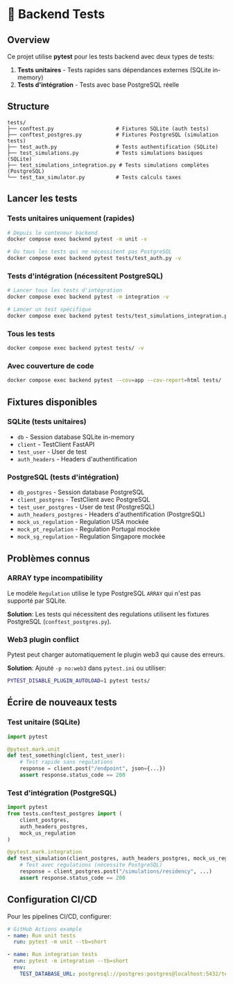 # 🧪 Backend Tests

## Overview

Ce projet utilise **pytest** pour les tests backend avec deux types de tests:

1. **Tests unitaires** - Tests rapides sans dépendances externes (SQLite in-memory)
2. **Tests d'intégration** - Tests avec base PostgreSQL réelle

## Structure

```
tests/
├── conftest.py                    # Fixtures SQLite (auth tests)
├── conftest_postgres.py           # Fixtures PostgreSQL (simulation tests)
├── test_auth.py                   # Tests authentification (SQLite)
├── test_simulations.py            # Tests simulations basiques (SQLite)
├── test_simulations_integration.py # Tests simulations complètes (PostgreSQL)
└── test_tax_simulator.py          # Tests calculs taxes
```

## Lancer les tests

### Tests unitaires uniquement (rapides)
```bash
# Depuis le conteneur backend
docker compose exec backend pytest -m unit -v

# Ou tous les tests qui ne nécessitent pas PostgreSQL
docker compose exec backend pytest tests/test_auth.py -v
```

### Tests d'intégration (nécessitent PostgreSQL)
```bash
# Lancer tous les tests d'intégration
docker compose exec backend pytest -m integration -v

# Lancer un test spécifique
docker compose exec backend pytest tests/test_simulations_integration.py::TestSimulationEndpointIntegration::test_simulate_us_to_pt_success -v
```

### Tous les tests
```bash
docker compose exec backend pytest tests/ -v
```

### Avec couverture de code
```bash
docker compose exec backend pytest --cov=app --cov-report=html tests/
```

## Fixtures disponibles

### SQLite (tests unitaires)
- `db` - Session database SQLite in-memory
- `client` - TestClient FastAPI
- `test_user` - User de test
- `auth_headers` - Headers d'authentification

### PostgreSQL (tests d'intégration)
- `db_postgres` - Session database PostgreSQL
- `client_postgres` - TestClient avec PostgreSQL
- `test_user_postgres` - User de test (PostgreSQL)
- `auth_headers_postgres` - Headers d'authentification (PostgreSQL)
- `mock_us_regulation` - Regulation USA mockée
- `mock_pt_regulation` - Regulation Portugal mockée
- `mock_sg_regulation` - Regulation Singapore mockée

## Problèmes connus

### ARRAY type incompatibility
Le modèle `Regulation` utilise le type PostgreSQL `ARRAY` qui n'est pas supporté par SQLite.

**Solution**: Les tests qui nécessitent des regulations utilisent les fixtures PostgreSQL (`conftest_postgres.py`).

### Web3 plugin conflict
Pytest peut charger automatiquement le plugin web3 qui cause des erreurs.

**Solution**: Ajouté `-p no:web3` dans `pytest.ini` ou utiliser:
```bash
PYTEST_DISABLE_PLUGIN_AUTOLOAD=1 pytest tests/
```

## Écrire de nouveaux tests

### Test unitaire (SQLite)
```python
import pytest

@pytest.mark.unit
def test_something(client, test_user):
    # Test rapide sans regulations
    response = client.post("/endpoint", json={...})
    assert response.status_code == 200
```

### Test d'intégration (PostgreSQL)
```python
import pytest
from tests.conftest_postgres import (
    client_postgres,
    auth_headers_postgres,
    mock_us_regulation
)

@pytest.mark.integration
def test_simulation(client_postgres, auth_headers_postgres, mock_us_regulation):
    # Test avec regulations (nécessite PostgreSQL)
    response = client_postgres.post("/simulations/residency", ...)
    assert response.status_code == 200
```

## Configuration CI/CD

Pour les pipelines CI/CD, configurer:

```yaml
# GitHub Actions example
- name: Run unit tests
  run: pytest -m unit --tb=short

- name: Run integration tests
  run: pytest -m integration --tb=short
  env:
    TEST_DATABASE_URL: postgresql://postgres:postgres@localhost:5432/test
```
